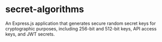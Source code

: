 # secret-algorithms
 An Express.js application that generates secure random secret keys for cryptographic purposes, including 256-bit and 512-bit keys, API access keys, and JWT secrets.
